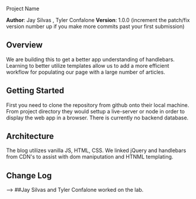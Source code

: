  Project Name

**Author**: Jay Silvas , Tyler Confalone
**Version**: 1.0.0 (increment the patch/fix version number up if you make more commits past your first submission)

## Overview
<!-- Provide a high level overview of what this application is and why you are building it, beyond the fact that it's an assignment for a Code Fellows 301 class. (i.e. What's your problem domain?) -->
We are building this to get a better app understanding of handlebars.  Learning to better utilize templates allow us to add a more efficient workflow for populating our page with a large number of articles.  

## Getting Started
<!-- What are the steps that a user must take in order to build this app on their own machine and get it running? -->
First you need to clone the repository from github onto their local machine.  From project directory they would settup a live-server or node in order to display the web app in a browser.  There is currently no backend database.

## Architecture
<!-- Provide a detailed description of the application design. What technologies (languages, libraries, etc) you're using, and any other relevant design information. -->
The blog utilizes vanilla JS, HTML, CSS.  We linked jQuery and handlebars from CDN's to assist with dom maniputation and HTNML templating.

## Change Log
<!-- Use this area to document the iterative changes made to your application as each feature is successfully implemented. Use time stamps. Here's an examples:

03-24-2018 6:45pm - Application is working and all TODO, Comments and reveiews have been addressed 

## Credits and Collaborations
<!-- Give credit (and a link) to other people or resources that helped you build this application. -->
--> ##Jay Silvas and Tyler Confalone worked on the lab.  